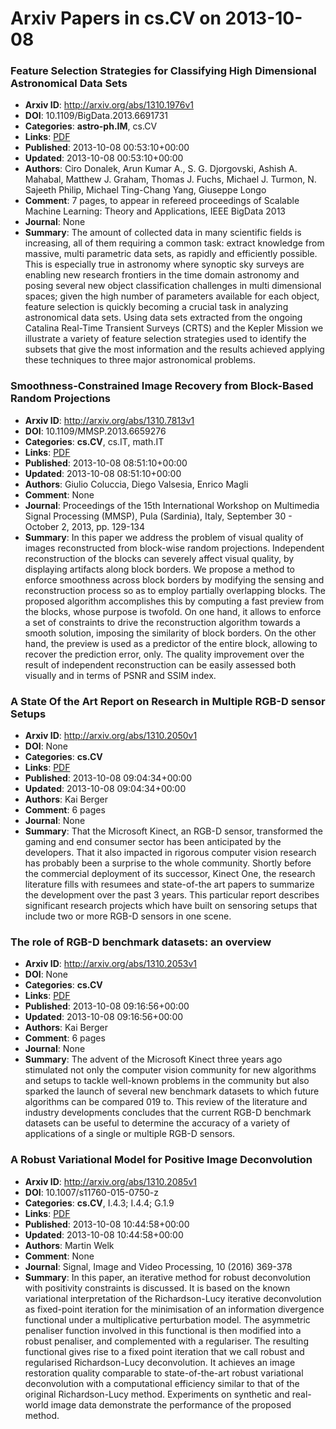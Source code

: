 # Arxiv Papers in cs.CV on 2013-10-08
### Feature Selection Strategies for Classifying High Dimensional Astronomical Data Sets
- **Arxiv ID**: http://arxiv.org/abs/1310.1976v1
- **DOI**: 10.1109/BigData.2013.6691731
- **Categories**: **astro-ph.IM**, cs.CV
- **Links**: [PDF](http://arxiv.org/pdf/1310.1976v1)
- **Published**: 2013-10-08 00:53:10+00:00
- **Updated**: 2013-10-08 00:53:10+00:00
- **Authors**: Ciro Donalek, Arun Kumar A., S. G. Djorgovski, Ashish A. Mahabal, Matthew J. Graham, Thomas J. Fuchs, Michael J. Turmon, N. Sajeeth Philip, Michael Ting-Chang Yang, Giuseppe Longo
- **Comment**: 7 pages, to appear in refereed proceedings of Scalable Machine
  Learning: Theory and Applications, IEEE BigData 2013
- **Journal**: None
- **Summary**: The amount of collected data in many scientific fields is increasing, all of them requiring a common task: extract knowledge from massive, multi parametric data sets, as rapidly and efficiently possible. This is especially true in astronomy where synoptic sky surveys are enabling new research frontiers in the time domain astronomy and posing several new object classification challenges in multi dimensional spaces; given the high number of parameters available for each object, feature selection is quickly becoming a crucial task in analyzing astronomical data sets. Using data sets extracted from the ongoing Catalina Real-Time Transient Surveys (CRTS) and the Kepler Mission we illustrate a variety of feature selection strategies used to identify the subsets that give the most information and the results achieved applying these techniques to three major astronomical problems.



### Smoothness-Constrained Image Recovery from Block-Based Random Projections
- **Arxiv ID**: http://arxiv.org/abs/1310.7813v1
- **DOI**: 10.1109/MMSP.2013.6659276
- **Categories**: **cs.CV**, cs.IT, math.IT
- **Links**: [PDF](http://arxiv.org/pdf/1310.7813v1)
- **Published**: 2013-10-08 08:51:10+00:00
- **Updated**: 2013-10-08 08:51:10+00:00
- **Authors**: Giulio Coluccia, Diego Valsesia, Enrico Magli
- **Comment**: None
- **Journal**: Proceedings of the 15th International Workshop on Multimedia
  Signal Processing (MMSP), Pula (Sardinia), Italy, September 30 - October 2,
  2013, pp. 129-134
- **Summary**: In this paper we address the problem of visual quality of images reconstructed from block-wise random projections. Independent reconstruction of the blocks can severely affect visual quality, by displaying artifacts along block borders. We propose a method to enforce smoothness across block borders by modifying the sensing and reconstruction process so as to employ partially overlapping blocks. The proposed algorithm accomplishes this by computing a fast preview from the blocks, whose purpose is twofold. On one hand, it allows to enforce a set of constraints to drive the reconstruction algorithm towards a smooth solution, imposing the similarity of block borders. On the other hand, the preview is used as a predictor of the entire block, allowing to recover the prediction error, only. The quality improvement over the result of independent reconstruction can be easily assessed both visually and in terms of PSNR and SSIM index.



### A State Of the Art Report on Research in Multiple RGB-D sensor Setups
- **Arxiv ID**: http://arxiv.org/abs/1310.2050v1
- **DOI**: None
- **Categories**: **cs.CV**
- **Links**: [PDF](http://arxiv.org/pdf/1310.2050v1)
- **Published**: 2013-10-08 09:04:34+00:00
- **Updated**: 2013-10-08 09:04:34+00:00
- **Authors**: Kai Berger
- **Comment**: 6 pages
- **Journal**: None
- **Summary**: That the Microsoft Kinect, an RGB-D sensor, transformed the gaming and end consumer sector has been anticipated by the developers. That it also impacted in rigorous computer vision research has probably been a surprise to the whole community. Shortly before the commercial deployment of its successor, Kinect One, the research literature fills with resumees and state-of-the art papers to summarize the development over the past 3 years. This particular report describes significant research projects which have built on sensoring setups that include two or more RGB-D sensors in one scene.



### The role of RGB-D benchmark datasets: an overview
- **Arxiv ID**: http://arxiv.org/abs/1310.2053v1
- **DOI**: None
- **Categories**: **cs.CV**
- **Links**: [PDF](http://arxiv.org/pdf/1310.2053v1)
- **Published**: 2013-10-08 09:16:56+00:00
- **Updated**: 2013-10-08 09:16:56+00:00
- **Authors**: Kai Berger
- **Comment**: 6 pages
- **Journal**: None
- **Summary**: The advent of the Microsoft Kinect three years ago stimulated not only the computer vision community for new algorithms and setups to tackle well-known problems in the community but also sparked the launch of several new benchmark datasets to which future algorithms can be compared 019 to. This review of the literature and industry developments concludes that the current RGB-D benchmark datasets can be useful to determine the accuracy of a variety of applications of a single or multiple RGB-D sensors.



### A Robust Variational Model for Positive Image Deconvolution
- **Arxiv ID**: http://arxiv.org/abs/1310.2085v1
- **DOI**: 10.1007/s11760-015-0750-z
- **Categories**: **cs.CV**, I.4.3; I.4.4; G.1.9
- **Links**: [PDF](http://arxiv.org/pdf/1310.2085v1)
- **Published**: 2013-10-08 10:44:58+00:00
- **Updated**: 2013-10-08 10:44:58+00:00
- **Authors**: Martin Welk
- **Comment**: None
- **Journal**: Signal, Image and Video Processing, 10 (2016) 369-378
- **Summary**: In this paper, an iterative method for robust deconvolution with positivity constraints is discussed. It is based on the known variational interpretation of the Richardson-Lucy iterative deconvolution as fixed-point iteration for the minimisation of an information divergence functional under a multiplicative perturbation model. The asymmetric penaliser function involved in this functional is then modified into a robust penaliser, and complemented with a regulariser. The resulting functional gives rise to a fixed point iteration that we call robust and regularised Richardson-Lucy deconvolution. It achieves an image restoration quality comparable to state-of-the-art robust variational deconvolution with a computational efficiency similar to that of the original Richardson-Lucy method. Experiments on synthetic and real-world image data demonstrate the performance of the proposed method.



